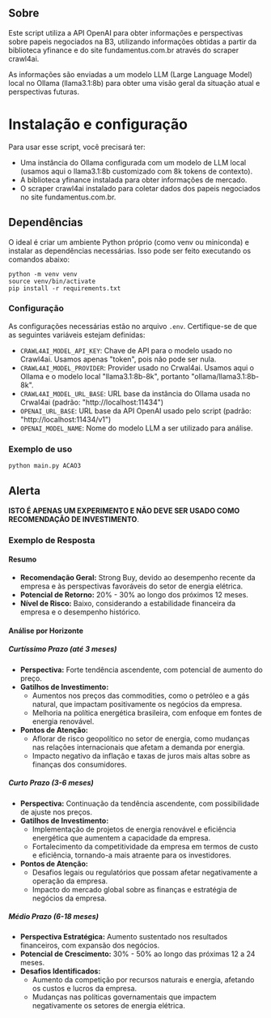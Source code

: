 ## Sobre
Este script utiliza a API OpenAI para obter informações e perspectivas sobre papeis negociados na B3, utilizando informações obtidas a partir da biblioteca yfinance e do site fundamentus.com.br através do scraper crawl4ai.

As informações são enviadas a um modelo LLM (Large Language Model) local no Ollama (llama3.1:8b) para obter uma visão geral da situação atual e perspectivas futuras.

# Instalação e configuração

Para usar esse script, você precisará ter:

- Uma instância do Ollama configurada com um modelo de LLM local (usamos aqui o llama3.1:8b customizado com 8k tokens de contexto).
- A biblioteca yfinance instalada para obter informações de mercado.
- O scraper crawl4ai instalado para coletar dados dos papeis negociados no site fundamentus.com.br.

## Dependências

O ideal é criar um ambiente Python próprio (como venv ou miniconda) e instalar as dependências necessárias. Isso pode ser feito executando os comandos abaixo:
```
python -m venv venv
source venv/bin/activate
pip install -r requirements.txt
```

### Configuração
As configurações necessárias estão no arquivo `.env`. Certifique-se de que as seguintes variáveis estejam definidas:

* `CRAWL4AI_MODEL_API_KEY`: Chave de API para o modelo usado no Crawl4ai. Usamos apenas "token", pois não pode ser nula.
* `CRAWL4AI_MODEL_PROVIDER`: Provider usado no Crwal4ai. Usamos aqui o Ollama e o modelo local "llama3.1:8b-8k", portanto "ollama/llama3.1:8b-8k".
* `CRAWL4AI_MODEL_URL_BASE`: URL base da instância do Ollama usada no Crwal4ai (padrão: "http://localhost:11434")
* `OPENAI_URL_BASE`: URL base da API OpenAI usado pelo script (padrão: "http://localhost:11434/v1")
* `OPENAI_MODEL_NAME`: Nome do modelo LLM a ser utilizado para análise.

### Exemplo de uso

```bash
python main.py ACAO3
```

## Alerta
**ISTO É APENAS UM EXPERIMENTO E NÃO DEVE SER USADO COMO RECOMENDAÇÃO DE INVESTIMENTO**.

### Exemplo de Resposta

#### Resumo

*   **Recomendação Geral:** Strong Buy, devido ao desempenho recente da empresa e às perspectivas favoráveis do setor de energia elétrica.
*   **Potencial de Retorno:** 20% - 30% ao longo dos próximos 12 meses.
*   **Nível de Risco:** Baixo, considerando a estabilidade financeira da empresa e o desempenho histórico.

#### Análise por Horizonte

##### Curtíssimo Prazo (até 3 meses)

*   **Perspectiva:** Forte tendência ascendente, com potencial de aumento do preço.
*   **Gatilhos de Investimento:**
    *   Aumentos nos preços das commodities, como o petróleo e a gás natural, que impactam positivamente os negócios da empresa.
    *   Melhoria na política energética brasileira, com enfoque em fontes de energia renovável.
*   **Pontos de Atenção:**
    *   Aflorar de risco geopolítico no setor de energia, como mudanças nas relações internacionais que afetam a demanda por energia.
    *   Impacto negativo da inflação e taxas de juros mais altas sobre as finanças dos consumidores.

##### Curto Prazo (3-6 meses)

*   **Perspectiva:** Continuação da tendência ascendente, com possibilidade de ajuste nos preços.
*   **Gatilhos de Investimento:**
    *   Implementação de projetos de energia renovável e eficiência energética que aumentem a capacidade da empresa.
    *   Fortalecimento da competitividade da empresa em termos de custo e eficiência, tornando-a mais atraente para os investidores.
*   **Pontos de Atenção:**
    *   Desafios legais ou regulatórios que possam afetar negativamente a operação da empresa.
    *   Impacto do mercado global sobre as finanças e estratégia de negócios da empresa.

##### Médio Prazo (6-18 meses)

*   **Perspectiva Estratégica:** Aumento sustentado nos resultados financeiros, com expansão dos negócios.
*   **Potencial de Crescimento:** 30% - 50% ao longo das próximas 12 a 24 meses.
*   **Desafios Identificados:**
    *   Aumento da competição por recursos naturais e energia, afetando os custos e lucros da empresa.
    *   Mudanças nas políticas governamentais que impactem negativamente os setores de energia elétrica.




